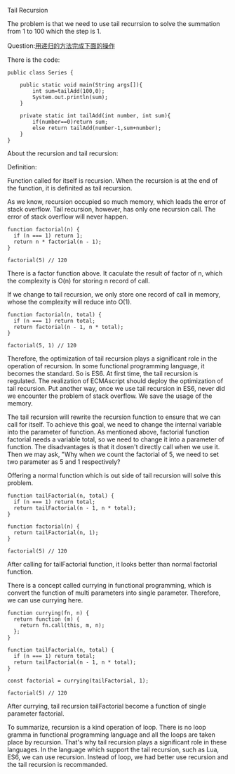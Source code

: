 Tail Recursion

The problem is that we need to use tail recurrsion to solve the summation from 1 to 100 which the step is 1.

Question:[用递归的方法完成下面的操作](https://github.com/zhanwen/AlgorithmDiagram/blob/master/chapter3/%E9%80%92%E5%BD%92%E7%BB%83%E4%B9%A0%E9%A2%98.md)

There is the code:

```
public class Series {

    public static void main(String args[]){
        int sum=tailAdd(100,0);
        System.out.println(sum);
    }

    private static int tailAdd(int number, int sum){
        if(number==0)return sum;
        else return tailAdd(number-1,sum+number);
    }
}
```

About the recursion and tail recursion:

Definition:

Function called for itself is recursion. When the recursion is at the end of the function, it is definited as tail recursion.

As we know, recursion occupied so much memory, which leads the error of stack overflow. Tail recursion, however, has only one recursion call. The error of stack overflow will never happen.


    function factorial(n) {
      if (n === 1) return 1;
      return n * factorial(n - 1);
    }

    factorial(5) // 120

There is a factor function above. It caculate the result of factor of n, which the complexity is O(n) for storing n record of call.

If we change to tail recursion, we only store one record of call in memory, whose the complexity will reduce into O(1).

    function factorial(n, total) {
      if (n === 1) return total;
      return factorial(n - 1, n * total);
    }

    factorial(5, 1) // 120

Therefore, the optimization of tail recursion plays a significant role in the operation of recursion. In some functional programming language, it becomes the standard. So is ES6. At first time, the tail recursion is regulated. The realization of ECMAscript should deploy the optimization of tail recursion. Put another way, once we use tail recursion in ES6, never did we encounter the problem of stack overflow. We save the usage of the memory.

The tail recursion will rewrite the recursion function to ensure that we can call for itself. To achieve this goal, we need to change the internal variable into the parameter of function. As mentioned above, factorial function factorial needs a variable total, so we need to change it into a parameter of function. The disadvantages is that it dosen't directly call when we use it. Then we may ask, "Why when we count the factorial of 5, we need to set two parameter as 5 and 1 respectively?

Offering a normal function which is out side of tail recursion will solve this problem.

    function tailFactorial(n, total) {
      if (n === 1) return total;
      return tailFactorial(n - 1, n * total);
    }

    function factorial(n) {
      return tailFactorial(n, 1);
    }

    factorial(5) // 120

After calling for tailFactorial function, it looks better than normal factorial function.

There is a concept called currying in functional programming, which is convert the function of multi parameters into single parameter. Therefore, we can use currying here.


    function currying(fn, n) {
      return function (m) {
        return fn.call(this, m, n);
      };
    }

    function tailFactorial(n, total) {
      if (n === 1) return total;
      return tailFactorial(n - 1, n * total);
    }

    const factorial = currying(tailFactorial, 1);

    factorial(5) // 120

After currying, tail recursion tailFactorial become a function of single parameter factorial.

To summarize, recursion is a kind operation of loop. There is no loop gramma in functional programming language and all the loops are taken place by recursion. That's why tail recursion plays a significant role in these languages. In the language which support the tail recursion, such as Lua, ES6, we can use recursion. Instead of loop, we had better use recursion and the tail recursion is recommanded.